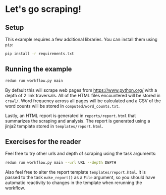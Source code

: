 # Let's go scraping!

## Setup

This example requires a few additional libraries. You can install them using `pip`:

```sh
pip install -r requirements.txt
```

## Running the example

```sh
redun run workflow.py main
```

By default this will scrape web pages from https://www.python.org/ with a depth of 2 link traversals. All of the HTML files encountered will be stored in `crawl/`. Word frequency across all pages will be calculated and a CSV of the word counts will be stored in `computed/word_counts.txt`.

Lastly, an HTML report is generated in `reports/report.html` that summarizes the scraping and analysis. The report is generated using a jinja2 template stored in `templates/report.html`.

## Exercises for the reader

Feel free to try other urls and depth of scraping using the task arguments:

```sh
redun run workflow.py main --url URL --depth DEPTH
```

Also feel free to alter the report template `templates/report.html`. It is passed to the task `make_report()` as a `File` argument, so you should have automatic reactivity to changes in the template when rerunning the workflow.
